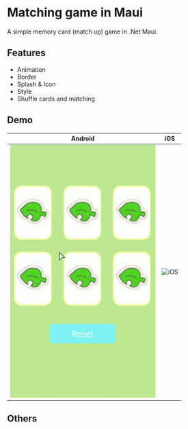 # Matching game in Maui

A simple memory card (match up) game in .Net Maui.



## Features

- Animation
- Border
- Splash & Icon
- Style
- Shuffle cards and matching



## Demo


|                       Android                       |                        iOS                         |
| :-------------------------------------------------: | :------------------------------------------------: |
| <img alt="Android" src=".\demo\demo.gif" width="340"> | <img alt="iOS" src=".\demo\demo_ios.gif" width="340"> |



## Others

